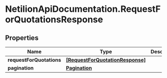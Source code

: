 # NetilionApiDocumentation.RequestForQuotationsResponse

## Properties
Name | Type | Description | Notes
------------ | ------------- | ------------- | -------------
**requestForQuotations** | [**[RequestForQuotationResponse]**](RequestForQuotationResponse.md) |  | [optional] 
**pagination** | [**Pagination**](Pagination.md) |  | [optional] 
